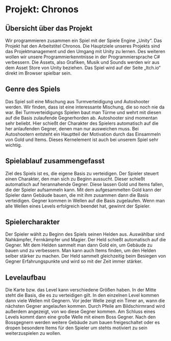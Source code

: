 # Projekt: Chronos

## Übersicht über das Projekt
Wir programmieren zusammen ein Spiel mit der Spiele Engine „Unity“. Das Projekt hat den
Arbeitstitel Chronos. Die Hauptziele unseres Projekts sind das Projektmanagement und den
Umgang mit Unity zu lernen. Des weiteren wollen wir unsere Programmierkenntnisse in der
Programmiersprache C# verbessern.
Die Assets, also Grafiken, Musik und Sounds werden wir aus dem Asset Store von Unity beziehen.
Das Spiel wird auf der Seite „Itch.io“ direkt im Browser spielbar sein.

## Genre des Spiels
Das Spiel soll eine Mischung aus Turmverteidigung und Autoshooter werden. Wir finden, dass
ist eine interessante Mischung, die so noch nie da war.
Bei Turmverteidigungs Spielen baut man Türme und wehrt mit diesen auf die Basis zulaufende
Gegnerhorden ab.
Autoshooter sind momentan sehr beliebt. Hier schießt der Charakter des Spielers automatisch
auf die her anlaufenden Gegner, denen man nur ausweichen muss. Bei Autoshootern entsteht ein
Hauptteil der Motivation durch das Einsammeln von Gold und Items. Dieses Kernelement ist auch
bei unserem Spiel sehr wichtig.

## Spielablauf zusammengefasst
Ziel des Spiels ist es, die eigene Basis zu verteidigen. Der Spieler steuert einen Charakter, den
man sich zu Beginn aussucht. Dieser schießt automatisch auf herannahende Gegner. Diese
lassen Gold und Items fallen, die der Spieler aufsammeln kann. Mit dem aufgesammelten
Gold kann der Spieler dann Gebäude bauen, die mit ihm zusammen dann die Basis verteidigen.
Gegner kommen in Wellen auf die Basis zugelaufen. Wenn man alle Wellen eines Levels erfolgreich
beendet hat, gewinnt der Spieler.

## Spielercharakter
Der Spieler wählt zu Beginn des Spiels seinen Helden aus. Auswählbar sind Nahkämpfer,
Fernkämpfer und Magier. Der Held schießt automatisch auf die Gegner. Mit dem Helden
sammelt man dann Gold ein, um Gebäude zu bauen und zu verbessern. Man kann auch
Items finden, um den Helden selber stärker zu machen. Der Held sammelt gleichzeitig beim
Besiegen von Gegner Erfahrungspunkte und wird so mit der Zeit immer stärker.

## Levelaufbau
Die Karte bzw. das Level kann verschiedene Größen haben. In der Mitte steht die Basis, die es
zu verteidigen gilt. In den einzelnen Level kommen dann viele Wellen mit Gegnern. Vor jeder
Welle zeigt ein Timer an, wann die nächsten Gegner angelaufen kommen. Durch Pfeile am
Bildschirmrand wird außerdem angezeigt, von wo diese Gegner kommen. Am Schluss eines Levels
kommt dann eine große Welle mit einem Boss Gegner. Nach den Bossgegnern werden weitere Gebäude
zum bauen freigeschaltet oder es dropen besondere Items für den Spieler um stehts motiviert
zu sein weiterzuspielen zu wollen.

